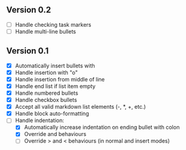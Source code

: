 ## Version 0.2

- [ ] Handle checking task markers
- [ ] Handle multi-line bullets

## Version 0.1

- [x] Automatically insert bullets with <CR>
- [x] Handle insertion with "o"
- [x] Handle insertion from middle of line
- [x] Handle end list if list item empty
- [x] Handle numbered bullets
- [x] Handle checkbox bullets
- [x] Accept all valid markdown list elements (-, \*, +, etc.)
- [x] Handle block auto-formatting
- [ ] Handle indentation:
  - [x] Automatically increase indentation on ending bullet with colon
  - [x] Override <C-t> and <C-r> behaviours
  - [ ] Override > and < behaviours (in normal and insert modes)
